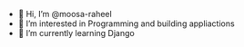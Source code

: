 - 👋 Hi, I’m @moosa-raheel
- 👀 I’m interested in Programming and building appliactions
- 🌱 I’m currently learning Django

<!---
moosa-raheel/moosa-raheel is a ✨ special ✨ repository because its `README.md` (this file) appears on your GitHub profile.
You can click the Preview link to take a look at your changes.
--->
